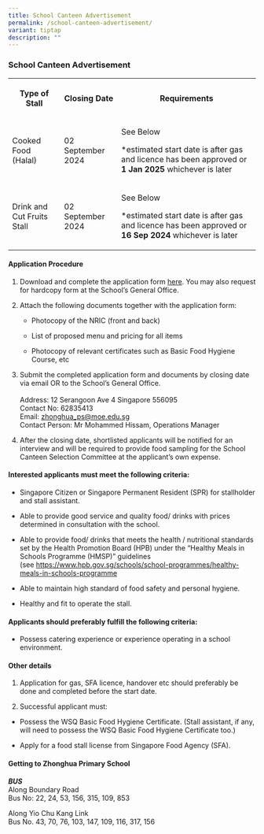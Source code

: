 ```yaml
---
title: School Canteen Advertisement
permalink: /school-canteen-advertisement/
variant: tiptap
description: ""
---
```

<h3><strong>School Canteen Advertisement</strong></h3>
<table style="minWidth: 75px">
<colgroup>
<col>
<col>
<col>
</colgroup>
<tbody>
<tr>
<th rowspan="1" colspan="1">
<p>Type of Stall</p>
</th>
<th rowspan="1" colspan="1">
<p>Closing Date</p>
</th>
<th rowspan="1" colspan="1">
<p>Requirements</p>
</th>
</tr>
<tr>
<td rowspan="1" colspan="1">
<p>Cooked Food (Halal)</p>
</td>
<td rowspan="1" colspan="1">
<p>02 September 2024</p>
</td>
<td rowspan="1" colspan="1">
<p>See Below</p>
<p></p>
<p>*estimated start date is after gas and licence has been approved or <strong>1 Jan 2025</strong> whichever
is later</p>
</td>
</tr>
<tr>
<td rowspan="1" colspan="1">
<p>Drink and Cut Fruits Stall</p>
</td>
<td rowspan="1" colspan="1">
<p>02 September 2024</p>
</td>
<td rowspan="1" colspan="1">
<p>See Below</p>
<p></p>
<p>*estimated start date is after gas and licence has been approved or <strong>16 Sep 2024 </strong>whichever
is later</p>
</td>
</tr>
</tbody>
</table>
<h4><strong>Application Procedure</strong></h4>
<ol data-tight="true" class="tight">
<li>
<p>Download and complete the application form <a href="/files/Application_for_Canteen_Stall_FormBF7.pdf" rel="noopener noreferrer nofollow" target="_blank">here</a>. You may
also request for hardcopy form at the School’s General Office.</p>
<p></p>
</li>
<li>
<p>Attach the following documents together with the application form:</p>
<ul data-tight="true" class="tight">
<li>
<p>Photocopy of the NRIC (front and back)</p>
</li>
<li>
<p>List of proposed menu and pricing for all items</p>
</li>
<li>
<p>Photocopy of relevant certificates such as Basic Food Hygiene Course,
etc</p>
<p></p>
</li>
</ul>
</li>
<li>
<p>Submit the completed application form and documents by closing date via
email OR to the School’s General Office.
<br>
<br>Address: 12 Serangoon Ave 4 Singapore 556095
<br>Contact No: 62835413
<br>Email:&nbsp;<a href="mailto:zhonghua_ps@moe.edu.sg" rel="noopener noreferrer nofollow" target="_blank">zhonghua_ps@moe.edu.sg</a>
<br>Contact Person: Mr Mohammed Hissam, Operations Manager</p>
<p></p>
</li>
<li>
<p>After the closing date, shortlisted applicants will be notified for an
interview and will be required to provide food sampling for the School
Canteen Selection Committee at the applicant’s own expense.</p>
</li>
</ol>
<h4><strong>Interested applicants must meet the following criteria:</strong></h4>
<ul data-tight="true" class="tight">
<li>
<p>Singapore Citizen or Singapore Permanent Resident (SPR) for stallholder
and stall assistant.</p>
</li>
<li>
<p>Able to provide good service and quality food/ drinks with prices determined
in consultation with the school.</p>
</li>
<li>
<p>Able to provide food/ drinks that meets the health / nutritional standards
set by the Health Promotion Board (HPB) under the “Healthy Meals in Schools
Programme (HMSP)” guidelines (see&nbsp;<a href="https://www.hpb.gov.sg/schools/school-programmes/healthy-meals-in-schools-programme" rel="noopener nofollow" target="_blank">https://www.hpb.gov.sg/schools/school-programmes/healthy-meals-in-schools-programme</a>
</p>
</li>
<li>
<p>Able to maintain high standard of food safety and personal hygiene.</p>
</li>
<li>
<p>Healthy and fit to operate the stall.</p>
</li>
</ul>
<h4><strong>Applicants should preferably fulfill the following criteria:</strong></h4>
<ul data-tight="true" class="tight">
<li>
<p>Possess catering experience or experience operating in a school environment.</p>
</li>
</ul>
<h4><strong>Other details</strong></h4>
<ol data-tight="true" class="tight">
<li>
<p>Application for gas, SFA licence, handover etc should preferably be done
and completed before the start date.</p>
</li>
<li>
<p>Successful applicant must:</p>
</li>
</ol>
<ul data-tight="true" class="tight">
<li>
<p>Possess the WSQ Basic Food Hygiene Certificate. (Stall assistant, if any,
will need to possess the WSQ Basic Food Hygiene Certificate too.)</p>
</li>
<li>
<p>Apply for a food stall license from Singapore Food Agency (SFA).</p>
</li>
</ul>
<h4><strong>Getting to Zhonghua Primary School</strong></h4>
<p><strong><em>BUS</em></strong><em><br></em>Along Boundary Road
<br>Bus No: 22, 24, 53, 156, 315, 109, 853</p>
<p>Along Yio Chu Kang Link
<br>Bus No. 43, 70, 76, 103, 147, 109, 116, 317, 156</p>